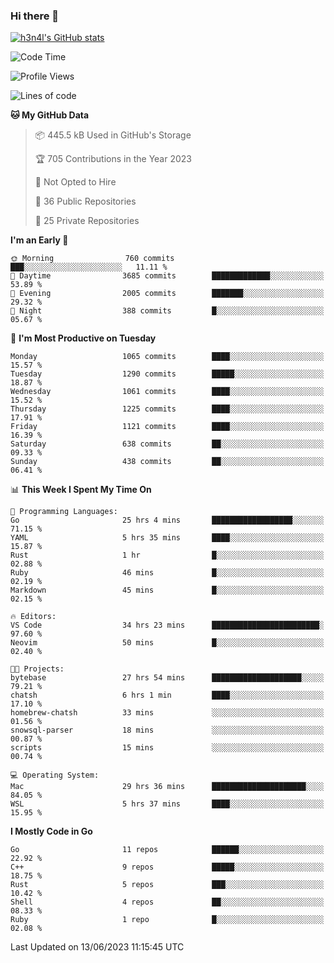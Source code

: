 ### Hi there 👋

[![h3n4l's GitHub stats](https://github-readme-stats.vercel.app/api?username=h3n4l&count_private=true&show_icons=true&theme=radical)](https://github.com/h3n4l/github-readme-stats)

<!--START_SECTION:waka-->
![Code Time](http://img.shields.io/badge/Code%20Time-1%2C312%20hrs%2044%20mins-blue)

![Profile Views](http://img.shields.io/badge/Profile%20Views-1-blue)

![Lines of code](https://img.shields.io/badge/From%20Hello%20World%20I%27ve%20Written-3.1%20million%20lines%20of%20code-blue)

**🐱 My GitHub Data** 

> 📦 445.5 kB Used in GitHub's Storage 
 > 
> 🏆 705 Contributions in the Year 2023
 > 
> 🚫 Not Opted to Hire
 > 
> 📜 36 Public Repositories 
 > 
> 🔑 25 Private Repositories 
 > 
**I'm an Early 🐤** 

```text
🌞 Morning                760 commits         ███░░░░░░░░░░░░░░░░░░░░░░   11.11 % 
🌆 Daytime                3685 commits        █████████████░░░░░░░░░░░░   53.89 % 
🌃 Evening                2005 commits        ███████░░░░░░░░░░░░░░░░░░   29.32 % 
🌙 Night                  388 commits         █░░░░░░░░░░░░░░░░░░░░░░░░   05.67 % 
```
📅 **I'm Most Productive on Tuesday** 

```text
Monday                   1065 commits        ████░░░░░░░░░░░░░░░░░░░░░   15.57 % 
Tuesday                  1290 commits        █████░░░░░░░░░░░░░░░░░░░░   18.87 % 
Wednesday                1061 commits        ████░░░░░░░░░░░░░░░░░░░░░   15.52 % 
Thursday                 1225 commits        ████░░░░░░░░░░░░░░░░░░░░░   17.91 % 
Friday                   1121 commits        ████░░░░░░░░░░░░░░░░░░░░░   16.39 % 
Saturday                 638 commits         ██░░░░░░░░░░░░░░░░░░░░░░░   09.33 % 
Sunday                   438 commits         ██░░░░░░░░░░░░░░░░░░░░░░░   06.41 % 
```


📊 **This Week I Spent My Time On** 

```text
💬 Programming Languages: 
Go                       25 hrs 4 mins       ██████████████████░░░░░░░   71.15 % 
YAML                     5 hrs 35 mins       ████░░░░░░░░░░░░░░░░░░░░░   15.87 % 
Rust                     1 hr                █░░░░░░░░░░░░░░░░░░░░░░░░   02.88 % 
Ruby                     46 mins             █░░░░░░░░░░░░░░░░░░░░░░░░   02.19 % 
Markdown                 45 mins             █░░░░░░░░░░░░░░░░░░░░░░░░   02.15 % 

🔥 Editors: 
VS Code                  34 hrs 23 mins      ████████████████████████░   97.60 % 
Neovim                   50 mins             █░░░░░░░░░░░░░░░░░░░░░░░░   02.40 % 

🐱‍💻 Projects: 
bytebase                 27 hrs 54 mins      ████████████████████░░░░░   79.21 % 
chatsh                   6 hrs 1 min         ████░░░░░░░░░░░░░░░░░░░░░   17.10 % 
homebrew-chatsh          33 mins             ░░░░░░░░░░░░░░░░░░░░░░░░░   01.56 % 
snowsql-parser           18 mins             ░░░░░░░░░░░░░░░░░░░░░░░░░   00.87 % 
scripts                  15 mins             ░░░░░░░░░░░░░░░░░░░░░░░░░   00.74 % 

💻 Operating System: 
Mac                      29 hrs 36 mins      █████████████████████░░░░   84.05 % 
WSL                      5 hrs 37 mins       ████░░░░░░░░░░░░░░░░░░░░░   15.95 % 
```

**I Mostly Code in Go** 

```text
Go                       11 repos            ██████░░░░░░░░░░░░░░░░░░░   22.92 % 
C++                      9 repos             █████░░░░░░░░░░░░░░░░░░░░   18.75 % 
Rust                     5 repos             ███░░░░░░░░░░░░░░░░░░░░░░   10.42 % 
Shell                    4 repos             ██░░░░░░░░░░░░░░░░░░░░░░░   08.33 % 
Ruby                     1 repo              █░░░░░░░░░░░░░░░░░░░░░░░░   02.08 % 
```




 Last Updated on 13/06/2023 11:15:45 UTC
<!--END_SECTION:waka-->

